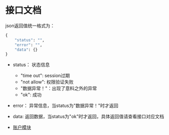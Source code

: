 # 接口文档

json返回值统一格式为：
```python
{
    "status": "",
    "error": "",
    "data": {}
}
```

+ status： 状态信息
    + "time out": session过期
    + "not allow": 权限验证失败
    + "数据异常！"：出现了意料之外的异常
    + "ok": 成功
    
+ error： 异常信息，当status为"数据异常！"时才返回

+ data: 返回数据，当status为"ok"时才返回，具体返回值请查看接口对应文档

+ [账户模块](auth.md)
